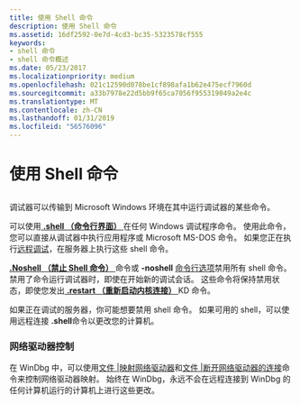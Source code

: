 ```yaml
---
title: 使用 Shell 命令
description: 使用 Shell 命令
ms.assetid: 16df2592-0e7d-4cd3-bc35-5323578cf555
keywords:
- shell 命令
- shell 命令概述
ms.date: 05/23/2017
ms.localizationpriority: medium
ms.openlocfilehash: 021c12590d078be1cf898afa1b62e475ecf7960d
ms.sourcegitcommit: a33b7978e22d5bb9f65ca7056f955319049a2e4c
ms.translationtype: MT
ms.contentlocale: zh-CN
ms.lasthandoff: 01/31/2019
ms.locfileid: "56576096"
---
```

# <a name="using-shell-commands"></a>使用 Shell 命令


## <span id="ddk_using_shell_commands_dbg"></span><span id="DDK_USING_SHELL_COMMANDS_DBG"></span>


调试器可以传输到 Microsoft Windows 环境在其中运行调试器的某些命令。

可以使用[ **.shell （命令行界面）** ](-shell--command-shell-.md)在任何 Windows 调试程序命令。 使用此命令，您可以直接从调试器中执行应用程序或 Microsoft MS-DOS 命令。 如果您正在执行[远程调试](remote-debugging.md)，在服务器上执行这些 shell 命令。

[ **.Noshell （禁止 Shell 命令）** ](-noshell--prohibit-shell-commands-.md)命令或 **-noshell** [命令行选项](command-line-options.md)禁用所有 shell 命令。 禁用了命令运行调试器时，即使在开始新的调试会话。 这些命令将保持禁用状态，即使您发出[ **.restart （重新启动内核连接）** ](-restart--restart-kernel-connection-.md) KD 命令。

如果正在调试的服务器，你可能想要禁用 shell 命令。 如果可用的 shell，可以使用远程连接 **.shell**命令以更改您的计算机。

### <a name="span-idnetworkdrivecontrolspanspan-idnetworkdrivecontrolspannetwork-drive-control"></a><span id="network_drive_control"></span><span id="NETWORK_DRIVE_CONTROL"></span>网络驱动器控制

在 WinDbg 中，可以使用[文件 |映射网络驱动器](file---map-network-drive.md)和[文件 |断开网络驱动器的连接](file---disconnect-network-drive.md)命令来控制网络驱动器映射。 始终在 WinDbg，永远不会在远程连接到 WinDbg 的任何计算机运行的计算机上进行这些更改。

 

 






